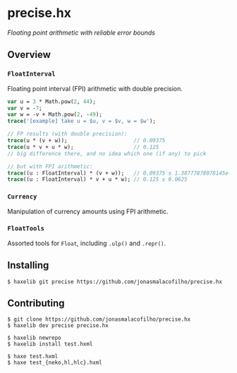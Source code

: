 # precise.hx

_Floating point arithmetic with reliable error bounds_


## Overview

### `FloatInterval`

Floating point interval (FPI) arithmetic with double precision.

```haxe
var u = 3 * Math.pow(2, 44);
var v = -7;
var w = -v + Math.pow(2, -49);
trace('[example] take u = $u, v = $v, w = $w');

// FP results (with double precision):
trace(u * (v + w));                     // 0.09375
trace(u * v + u * w);                   // 0.125
// big difference there, and no idea which one (if any) to pick

// but with FPI arithmetic:
trace((u : FloatInterval) * (v + w));   // 0.09375 ± 1.38777878078145e-17
trace((u : FloatInterval) * v + u * w); // 0.125 ± 0.0625
```

### `Currency`

Manipulation of currency amounts using FPI arithmetic.

### `FloatTools`

Assorted tools for `Float`, including `.ulp()` and `.repr()`.


## Installing

```
$ haxelib git precise https://github.com/jonasmalacofilho/precise.hx
```

## Contributing

```
$ git clone https://github.com/jonasmalacofilho/precise.hx
$ haxelib dev precise precise.hx

$ haxelib newrepo
$ haxelib install test.hxml

$ haxe test.hxml
$ haxe test_{neko,hl,hlc}.hxml
```
